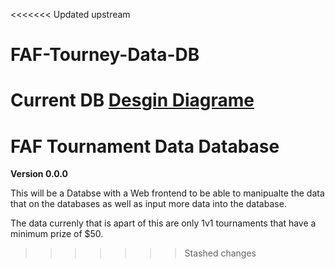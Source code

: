 <<<<<<< Updated upstream
# FAF-Tourney-Data-DB

Current DB [Desgin Diagrame](https://dbdiagram.io/d/628c0a38f040f104c180c918)
=======
# FAF Tournament Data Database

**Version 0.0.0**

This will be a Databse with a Web frontend to be able to manipualte the data that on the databases as well as input more data into the database.

The data currenly that is apart of this are only 1v1 tournaments that have a minimum prize of $50.

>>>>>>> Stashed changes
